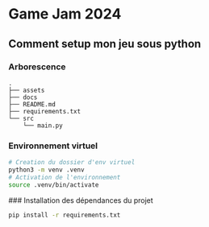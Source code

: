 # Game Jam 2024

## Comment setup mon jeu sous python

### Arborescence

```
.
├── assets
├── docs
├── README.md
├── requirements.txt
└── src
    └── main.py
```

### Environnement virtuel

```sh
# Creation du dossier d'env virtuel
python3 -m venv .venv
# Activation de l'environnement
source .venv/bin/activate
```

### Installation des dépendances du projet

```sh
pip install -r requirements.txt 
```